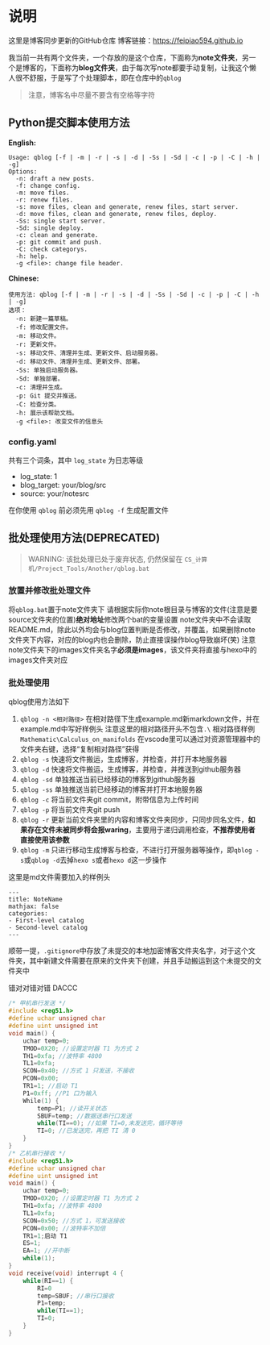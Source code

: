 # 说明
这里是博客同步更新的GitHub仓库
博客链接：https://feipiao594.github.io

我当前一共有两个文件夹，一个存放的是这个仓库，下面称为**note文件夹**，另一个是博客的，下面称为**blog文件夹**，由于每次写note都要手动复制，让我这个懒人很不舒服，于是写了个处理脚本，即在仓库中的`qblog`

>注意，博客名中尽量不要含有空格等字符
## Python提交脚本使用方法
**English:**
```
Usage: qblog [-f | -m | -r | -s | -d | -Ss | -Sd | -c | -p | -C | -h | -g]
Options:
  -n: draft a new posts.
  -f: change config.
  -m: move files.
  -r: renew files.
  -s: move files, clean and generate, renew files, start server.
  -d: move files, clean and generate, renew files, deploy.
  -Ss: single start server.
  -Sd: single deploy.
  -c: clean and generate.
  -p: git commit and push.
  -C: check categorys.
  -h: help.
  -g <file>: change file header.
```

**Chinese:**
```
使用方法: qblog [-f | -m | -r | -s | -d | -Ss | -Sd | -c | -p | -C | -h | -g]
选项：
  -n: 新建一篇草稿。
  -f: 修改配置文件。
  -m: 移动文件。
  -r: 更新文件。
  -s: 移动文件、清理并生成、更新文件、启动服务器。
  -d: 移动文件、清理并生成、更新文件、部署。
  -Ss: 单独启动服务器。
  -Sd: 单独部署。
  -c: 清理并生成。
  -p: Git 提交并推送。
  -C: 检查分类。
  -h: 展示该帮助文档。
  -g <file>: 改变文件的信息头
```
### config.yaml
共有三个词条，其中 `log_state` 为日志等级
- log_state: 1
- blog_target: your/blog/src
- source: your/notesrc

在你使用 `qblog` 前必须先用 `qblog -f` 生成配置文件


## 批处理使用方法(DEPRECATED)

> WARNING: 该批处理已处于废弃状态, 仍然保留在 `CS_计算机/Project_Tools/Another/qblog.bat`

### 放置并修改批处理文件
将`qblog.bat`置于note文件夹下
请根据实际你note根目录与博客的文件(注意是要source文件夹的位置)**绝对地址**修改两个bat的变量设置
note文件夹中不会读取README.md，除此以外均会与blog位置判断是否修改，并覆盖，如果删除note文件夹下内容，对应的blog内也会删除，防止直接误操作blog导致崩坏(笑)
注意note文件夹下的images文件夹名字**必须是images**，该文件夹将直接与hexo中的images文件夹对应

### 批处理使用
qblog使用方法如下
1. `qblog -n <相对路径>`
    在相对路径下生成example.md新markdown文件，并在example.md中写好样例头
    注意这里的相对路径开头不包含`.\`
    相对路径样例`Mathematic\Calculus_on_manifolds`
    在vscode里可以通过对资源管理器中的文件夹右键，选择“复制相对路径”获得
2. `qblog -s`
    快速将文件搬运，生成博客，并检查，并打开本地服务器
3. `qblog -d`
    快速将文件搬运，生成博客，并检查，并推送到github服务器
4. `qblog -sd`
    单独推送当前已经移动的博客到github服务器
5. `qblog -ss`
    单独推送当前已经移动的博客并打开本地服务器
6. `qblog -c`
    将当前文件夹git commit，附带信息为上传时间
7. `qblog -p`
    将当前文件夹git push
8. `qblog -r`
    更新当前文件夹里的内容和博客文件夹同步，只同步同名文件，**如果存在文件未被同步将会报waring**，主要用于递归调用检查，**不推荐使用者直接使用该参数**
9. `qblog -m`
    只进行移动生成博客与检查，不进行打开服务器等操作，即`qblog -s`或`qblog -d`去掉`hexo s`或者`hexo d`这一步操作

这里是md文件需要加入的样例头
```
---
title: NoteName
mathjax: false
categories:
- First-level catalog
- Second-level catalog
---
```

顺带一提，`.gitignore`中存放了未提交的本地加密博客文件夹名字，对于这个文件夹，其中新建文件需要在原来的文件夹下创建，并且手动搬运到这个未提交的文件夹中


错对对错对错
DACCC

```c++
/* 甲机串行发送 */
#include <reg51.h>
#define uchar unsigned char
#define uint unsigned int
void main() { 
    uchar temp=0;
    TMOD=0X20; //设置定时器 T1 为方式 2
    TH1=0xfa; //波特率 4800
    TL1=0xfa;
    SCON=0x40; //方式 1 只发送，不接收
    PCON=0x00;
    TR1=1; //启动 T1
    P1=0xff; //P1 口为输入
    While(1) { 
        temp=P1; //读开关状态
        SBUF=temp; //数据送串行口发送
        while(TI==0); //如果 TI=0,未发送完，循环等待
        TI=0; //已发送完，再把 TI 清 0
    }
}
/* 乙机串行接收 */
#include <reg51.h>
#define uchar unsigned char
#define uint unsigned int
void main() {
    uchar temp=0;
    TMOD=0X20; //设置定时器 T1 为方式 2
    TH1=0xfa; //波特率 4800
    TL1=0xfa;
    SCON=0x50; //方式 1，可发送接收
    PCON=0x00; //波特率不加倍
    TR1=1;启动 T1
    ES=1;
    EA=1; //开中断
    while(1);
}
void receive(void) interrupt 4 {
    while(RI==1) {
        RI=0
        temp=SBUF; //串行口接收
        P1=temp;
        while(TI==1);
        TI=0;
    }
}
```